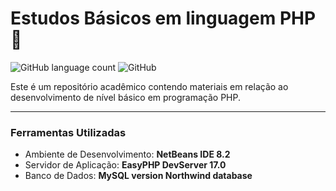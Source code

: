 # Estudos Básicos em linguagem PHP :elephant:

![GitHub language count](https://img.shields.io/github/languages/count/islanrodrigues/academic-study-php.svg)
![GitHub](https://img.shields.io/github/license/islanrodrigues/academic-study-php.svg)

Este é um repositório acadêmico contendo materiais em relação ao desenvolvimento de nível básico em programação PHP.
_____________________________________________________________________________________________________

### Ferramentas Utilizadas

+ Ambiente de Desenvolvimento: __NetBeans IDE 8.2__
+ Servidor de Aplicação: __EasyPHP DevServer 17.0__
+ Banco de Dados: __MySQL version Northwind database__
